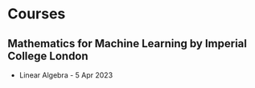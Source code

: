 # Courses
## Mathematics for Machine Learning by Imperial College London
- Linear Algebra - 5 Apr 2023